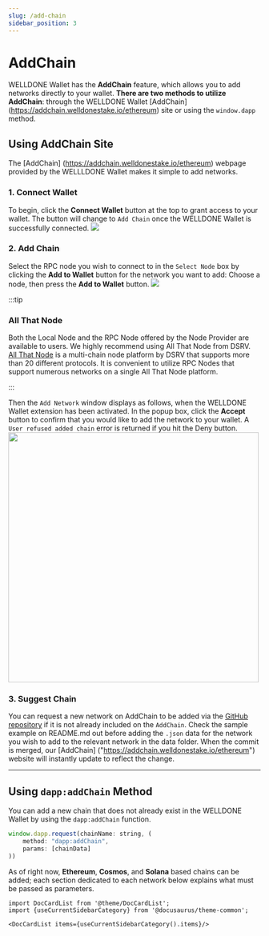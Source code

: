 ```yaml
---
slug: /add-chain
sidebar_position: 3
---
```


# AddChain

WELLDONE Wallet has the **AddChain** feature, which allows you to add networks directly to your wallet. **There are two methods to utilize AddChain**: through the WELLDONE Wallet [AddChain] (https://addchain.welldonestake.io/ethereum) site or using the `window.dapp` method.

## Using AddChain Site

The [AddChain] (https://addchain.welldonestake.io/ethereum) webpage provided by the WELLLDONE Wallet makes it simple to add networks.

### 1. Connect Wallet

To begin, click the **Connect Wallet** button at the top to grant access to your wallet. The button will change to `Add Chain` once the WELLDONE Wallet is successfully connected.
<img src='https://user-images.githubusercontent.com/70956926/177306163-75894ccd-b76e-429c-bb66-64e8976b6773.png' />

### 2. Add Chain

Select the RPC node you wish to connect to in the `Select Node` box by clicking the **Add to Wallet** button for the network you want to add: Choose a node, then press the **Add to Wallet** button.
<img src='https://user-images.githubusercontent.com/70956926/177305919-4e3a5193-2555-4cf1-9356-87d3359a24e8.png' />

:::tip

### All That Node

Both the Local Node and the RPC Node offered by the Node Provider are available to users. We highly recommend using All That Node from DSRV. [All That Node](https://docs.allthatnode.com/) is a multi-chain node platform by DSRV that supports more than 20 different protocols. It is convenient to utilize RPC Nodes that support numerous networks on a single All That Node platform.

:::

Then the `Add Network` window displays as follows, when the WELLDONE Wallet extension has been activated. In the popup box, click the **Accept** button to confirm that you would like to add the network to your wallet. A `User refused added chain` error is returned if you hit the Deny button.
<img src='https://user-images.githubusercontent.com/70956926/177306368-292f4e11-2f09-4dab-a304-a43a3c460693.png' width='500' />

### 3. Suggest Chain

You can request a new network on AddChain to be added via the [GitHub repository](https://github.com/dsrvlabs/wds-addchain-data-list) if it is not already included on the `AddChain`.
Check the sample example on README.md out before adding the `.json` data for the network you wish to add to the relevant network in the data folder. When the commit is merged, our [AddChain] ("https://addchain.welldonestake.io/ethereum") website will instantly update to reflect the change.

---

## Using `dapp:addChain` Method

You can add a new chain that does not already exist in the WELLDONE Wallet by using the `dapp:addChain` function.

```javascript
window.dapp.request(chainName: string, (
    method: "dapp:addChain",
    params: [chainData]
))
```

As of right now, **Ethereum**, **Cosmos**, and **Solana** based chains can be added; each section dedicated to each network below explains what must be passed as parameters.

```mdx-code-block
import DocCardList from '@theme/DocCardList';
import {useCurrentSidebarCategory} from '@docusaurus/theme-common';

<DocCardList items={useCurrentSidebarCategory().items}/>
```

